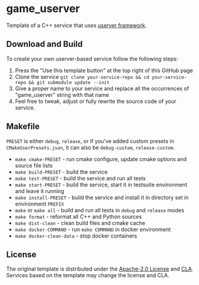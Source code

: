 # game_userver

Template of a C++ service that uses [userver framework](https://github.com/userver-framework/userver).


## Download and Build

To create your own userver-based service follow the following steps:

1. Press the "Use this template button" at the top right of this GitHub page
2. Clone the service `git clone your-service-repo && cd your-service-repo && git submodule update --init`
3. Give a proper name to your service and replace all the occurrences of "game_userver" string with that name
4. Feel free to tweak, adjust or fully rewrite the source code of your service.


## Makefile

`PRESET` is either `debug`, `release`, or if you've added custom presets in `CMakeUserPresets.json`, it
can also be `debug-custom`, `release-custom`.

* `make cmake-PRESET` - run cmake configure, update cmake options and source file lists
* `make build-PRESET` - build the service
* `make test-PRESET` - build the service and run all tests
* `make start-PRESET` - build the service, start it in testsuite environment and leave it running
* `make install-PRESET` - build the service and install it in directory set in environment `PREFIX`
* `make` or `make all` - build and run all tests in `debug` and `release` modes
* `make format` - reformat all C++ and Python sources
* `make dist-clean` - clean build files and cmake cache
* `make docker-COMMAND` - run `make COMMAND` in docker environment
* `make docker-clean-data` - stop docker containers


## License

The original template is distributed under the [Apache-2.0 License](https://github.com/userver-framework/userver/blob/develop/LICENSE)
and [CLA](https://github.com/userver-framework/userver/blob/develop/CONTRIBUTING.md). Services based on the template may change
the license and CLA.

